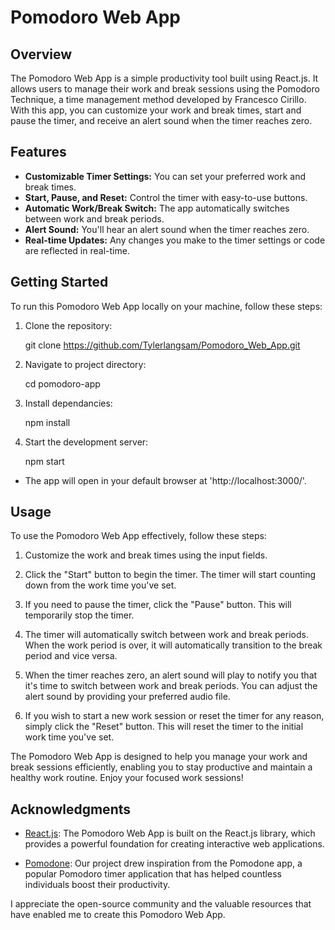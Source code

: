 # Pomodoro Web App

## Overview

The Pomodoro Web App is a simple productivity tool built using React.js. It allows users to manage their work and break sessions using the Pomodoro Technique, a time management method developed by Francesco Cirillo. With this app, you can customize your work and break times, start and pause the timer, and receive an alert sound when the timer reaches zero.


## Features

- **Customizable Timer Settings:** You can set your preferred work and break times.
- **Start, Pause, and Reset:** Control the timer with easy-to-use buttons.
- **Automatic Work/Break Switch:** The app automatically switches between work and break periods.
- **Alert Sound:** You'll hear an alert sound when the timer reaches zero.
- **Real-time Updates:** Any changes you make to the timer settings or code are reflected in real-time.

## Getting Started

To run this Pomodoro Web App locally on your machine, follow these steps:

1. Clone the repository:

    git clone https://github.com/Tylerlangsam/Pomodoro_Web_App.git

2. Navigate to project directory:

    cd pomodoro-app

3. Install dependancies:

    npm install

4. Start the development server:

    npm start

- The app will open in your default browser at 'http://localhost:3000/'.

## Usage

To use the Pomodoro Web App effectively, follow these steps:

1. Customize the work and break times using the input fields.

2. Click the "Start" button to begin the timer. The timer will start counting down from the work time you've set.

3. If you need to pause the timer, click the "Pause" button. This will temporarily stop the timer.

4. The timer will automatically switch between work and break periods. When the work period is over, it will automatically transition to the break period and vice versa.

5. When the timer reaches zero, an alert sound will play to notify you that it's time to switch between work and break periods. You can adjust the alert sound by providing your preferred audio file.

6. If you wish to start a new work session or reset the timer for any reason, simply click the "Reset" button. This will reset the timer to the initial work time you've set.

The Pomodoro Web App is designed to help you manage your work and break sessions efficiently, enabling you to stay productive and maintain a healthy work routine. Enjoy your focused work sessions!

## Acknowledgments

- [React.js](https://reactjs.org/): The Pomodoro Web App is built on the React.js library, which provides a powerful foundation for creating interactive web applications.

- [Pomodone](https://pomodoneapp.com/): Our project drew inspiration from the Pomodone app, a popular Pomodoro timer application that has helped countless individuals boost their productivity.

I appreciate the open-source community and the valuable resources that have enabled me to create this Pomodoro Web App.